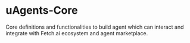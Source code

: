 # uAgents-Core

Core definitions and functionalities to build agent which can interact and integrate with Fetch.ai ecosystem and agent marketplace.
